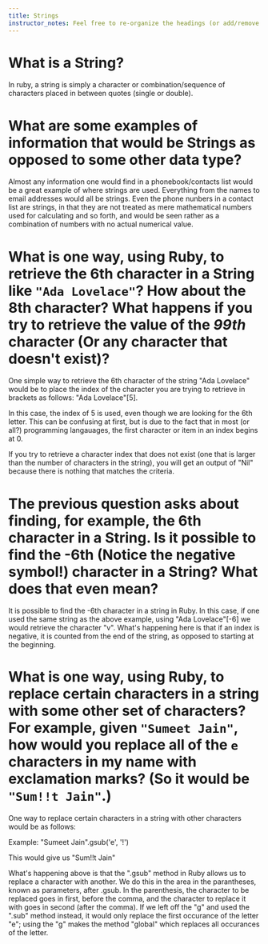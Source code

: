 ```yaml
---
title: Strings
instructor_notes: Feel free to re-organize the headings (or add/remove headings) below. We included the headings for your benefit, but it's 100% fine if you want to write your responses in some different structure.
---
```


# What is a String?

In ruby, a string is simply a character or combination/sequence of characters placed in between quotes (single or double).

# What are some examples of information that would be Strings as opposed to some other data type?

Almost any information one would find in a phonebook/contacts list would be a great example of where strings are used. Everything from the names to email 
addresses would all be strings. Even the phone nunbers in a contact list are strings, in that they are not treated as
mere mathematical numbers used for calculating and so forth, and would be seen rather as a combination of numbers with no actual numerical value.

# What is one way, using Ruby, to retrieve the 6th character in a String like `"Ada Lovelace"`? How about the 8th character? What happens if you try to retrieve the value of the _99th_ character (Or any character that doesn't exist)?

One simple way to retrieve the 6th character of the string "Ada Lovelace" would be to place the index of the character you are trying to retrieve in
brackets as follows:
"Ada Lovelace"[5]. 

In this case, the index of 5 is used, even though we are looking for the 6th letter. This can be confusing at first,
but is due to the fact that in most (or all?) programming langauages, the first character or item in an index begins at 0.

If you try to retrieve a character index that does not exist (one that is larger than the number of characters in the string), you will get an output of "Nil" because 
there is nothing that matches the criteria.

# The previous question asks about finding, for example, the 6th character in a String. Is it possible to find the **-6th** (Notice the negative symbol!) character in a String? What does that even mean?

It is possible to find the -6th character in a string in Ruby. In this case, if one used the same string as the above example, using "Ada Lovelace"[-6]
we would retrieve the character "v". What's happening here is that if an index is negative, it is counted from the end of the string, as opposed to starting at the beginning.

# What is one way, using Ruby, to replace certain characters in a string with some other set of characters? For example, given `"Sumeet Jain"`, how would you replace all of the `e` characters in my name with exclamation marks? (So it would be `"Sum!!t Jain"`.)

One way to replace certain characters in a string with other characters would be as follows:

Example:
"Sumeet Jain".gsub('e', '!')

This would give us "Sum!!t Jain" 

What's happening above is that the ".gsub" method in Ruby allows us to replace a character with another. We do this in the area in the parantheses, known as parameters, after .gsub.
In the parenthesis, the character to be replaced goes in first, before the comma, and the character to replace it with goes in second (after the comma).
If we left off the "g" and used the ".sub" method instead, it would only replace the
first occurance of the letter "e"; using the "g" makes the method "global" which replaces all occurances of the letter. 
